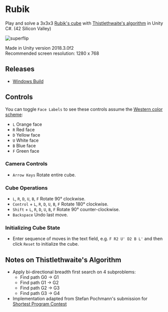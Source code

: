# Rubik
Play and solve a 3x3x3 [Rubik's cube](https://en.wikipedia.org/wiki/Rubik%27s_Cube) with [Thistlethwaite's algorithm](https://en.wikipedia.org/wiki/Morwen_Thistlethwaite#Thistlethwaite's_algorithm) in Unity C#. (42 Silicon Valley)

![superflip](https://github.com/ashih42/Rubik/blob/master/Screenshots/superflip.gif)

Made in Unity version 2018.3.0f2  
Recommended screen resolution: 1280 x 768

## Releases

* [Windows Build](https://github.com/ashih42/Rubik/releases/download/v00/Rubik-Windows-v00.zip)

## Controls

You can toggle `Face Labels` to see these controls assume the [Western color scheme](https://ruwix.com/the-rubiks-cube/japanese-western-color-schemes/):
* `L` Orange face
* `R` Red face
* `D` Yellow face
* `U` White face
* `B` Blue face
* `F` Green face

### Camera Controls
* `Arrow Keys` Rotate entire cube.

### Cube Operations
* `L`, `R`, `D`, `U`, `B`, `F` Rotate 90° clockwise.
* `Control` + `L`, `R`, `D`, `U`, `B`, `F` Rotate 180° clockwise.
* `Shift` + `L`, `R`, `D`, `U`, `B`, `F` Rotate 90° counter-clockwise.
* `Backspace` Undo last move.

### Initializing Cube State
* Enter sequence of moves in the text field, e.g. `F R2 U' D2 B L'` and then click `Reset` to initialize the cube.

## Notes on Thistlethwaite's Algorithm

* Apply bi-directional breadth first search on 4 subproblems:
  * Find path G0 -> G1
  * Find path G1 -> G2
  * Find path G2 -> G3
  * Find path G3 -> G4
* Implementation adapted from Stefan Pochmann's submission for [Shortest Program Contest](https://tomas.rokicki.com/cubecontest/)
